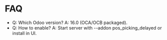 # FAQ

- Q: Which Odoo version? A: 16.0 (OCA/OCB packaged).
- Q: How to enable? A: Start server with --addon pos_picking_delayed or install in UI.
